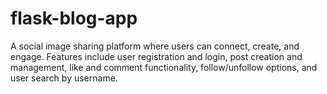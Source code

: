 # flask-blog-app
A social image sharing platform where users can connect, create, and engage. Features include user registration and login, post creation and management, like and comment functionality, follow/unfollow options, and user search by username.
